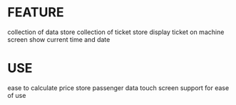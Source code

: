 # FEATURE 
collection of data store
collection of ticket store
display ticket on machine screen
show current time and date 

# USE
ease to calculate price 
store passenger data
touch screen support for ease of use

